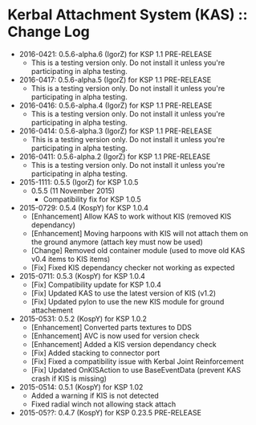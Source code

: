 # Kerbal Attachment System (KAS) :: Change Log

* 2016-0421: 0.5.6-alpha.6 (IgorZ) for KSP 1.1 PRE-RELEASE
	+ This is a testing version only. Do not install it unless you're participating in alpha testing.
* 2016-0417: 0.5.6-alpha.5 (IgorZ) for KSP 1.1 PRE-RELEASE
	+ This is a testing version only. Do not install it unless you're participating in alpha testing.
* 2016-0416: 0.5.6-alpha.4 (IgorZ) for KSP 1.1 PRE-RELEASE
	+ This is a testing version only. Do not install it unless you're participating in alpha testing.
* 2016-0414: 0.5.6-alpha.3 (IgorZ) for KSP 1.1 PRE-RELEASE
	+ This is a testing version only. Do not install it unless you're participating in alpha testing.
* 2016-0411: 0.5.6-alpha.2 (IgorZ) for KSP 1.1 PRE-RELEASE
	+ This is a testing version only. Do not install it unless you're participating in alpha testing.
* 2015-1111: 0.5.5 (IgorZ) for KSP 1.0.5
	+ 0.5.5 (11 November 2015)
		- Compatibility fix for KSP 1.0.5
* 2015-0729: 0.5.4 (KospY) for KSP 1.0.4
	+ [Enhancement] Allow KAS to work without KIS (removed KIS dependancy)
	+ [Enhancement] Moving harpoons with KIS will not attach them on the ground anymore (attach key must now be used)
	+ [Change] Removed old container module (used to move old KAS v0.4 items to KIS items)
	+ [Fix] Fixed KIS dependancy checker not working as expected
* 2015-0711: 0.5.3 (KospY) for KSP 1.0.4
	+ [Fix] Compatibility update for KSP 1.0.4
	+ [Fix] Updated KAS to use the latest version of KIS (v1.2)
	+ [Fix] Updated pylon to use the new KIS module for ground attachement
* 2015-0531: 0.5.2 (KospY) for KSP 1.0.2
	+ [Enhancement] Converted parts textures to DDS
	+ [Enhancement] AVC is now used for version check
	+ [Enhancement] Added a KIS version dependancy check
	+ [Fix] Added stacking to connector port
	+ [Fix] Fixed a compatibility issue with Kerbal Joint Reinforcement
	+ [Fix] Updated OnKISAction to use BaseEventData (prevent KAS crash if KIS is missing)
* 2015-0514: 0.5.1 (KospY) for KSP 1.02 
	+ Added a warning if KIS is not detected
	+ Fixed radial winch not allowing stack attach
* 2015-05??: 0.4.7 (KospY) for KSP 0.23.5 PRE-RELEASE
